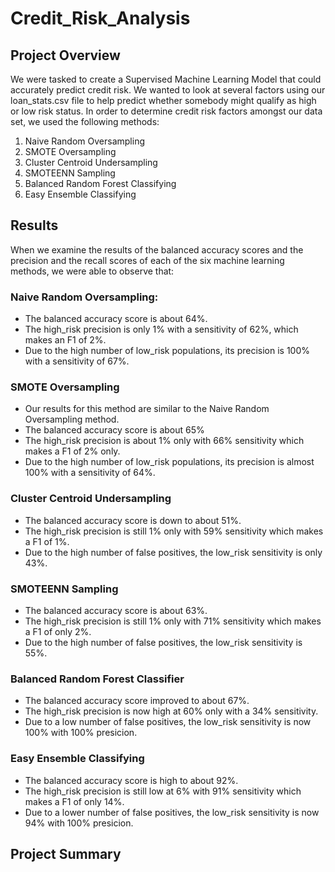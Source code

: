 # Credit_Risk_Analysis

## Project Overview
We were tasked to create a Supervised Machine Learning Model that could accurately predict credit risk. We wanted to look at several factors using our loan_stats.csv file to help predict whether somebody might qualify as high or low risk status.  In order to determine credit risk factors amongst our data set, we used the following methods:

  1. Naive Random Oversampling
  2. SMOTE Oversampling
  3. Cluster Centroid Undersampling
  4. SMOTEENN Sampling
  5. Balanced Random Forest Classifying
  6. Easy Ensemble Classifying

## Results

When we examine the results of the balanced accuracy scores and the precision and the recall scores of each of the six machine learning methods, we were able to observe that: 

### Naive Random Oversampling: 
  * The balanced accuracy score is about 64%. 
  * The high_risk precision is only 1% with a sensitivity of 62%, which makes an F1 of 2%.
  * Due to the high number of low_risk populations, its precision is 100% with a sensitivity of 67%.


### SMOTE Oversampling
  * Our results for this method are similar to the Naive Random Oversampling method.
  * The balanced accuracy score is about 65%
  * The high_risk precision is about 1% only with 66% sensitivity which makes a F1 of 2% only.
  * Due to the high number of low_risk populations, its precision is almost 100% with a sensitivity of 64%.


### Cluster Centroid Undersampling
  * The balanced accuracy score is down to about 51%.
  * The high_risk precision is still 1% only with 59% sensitivity which makes a F1 of 1%.
  * Due to the high number of false positives, the low_risk sensitivity is only 43%.


### SMOTEENN Sampling
  * The balanced accuracy score is about 63%.
  * The high_risk precision is still 1% only with 71% sensitivity which makes a F1 of only 2%.
  * Due to the high number of false positives, the low_risk sensitivity is 55%.


### Balanced Random Forest Classifier
  * The balanced accuracy score improved to about 67%.
  * The high_risk precision is now high at 60% only with a 34% sensitivity.
  * Due to a low  number of false positives, the low_risk sensitivity is now 100% with 100% presicion.


### Easy Ensemble Classifying
  * The balanced accuracy score is high to about 92%. 
  * The high_risk precision is still low at 6% with 91% sensitivity which makes a F1 of only 14%.
  * Due to a lower number of false positives, the low_risk sensitivity is now 94% with 100% presicion.



## Project Summary
